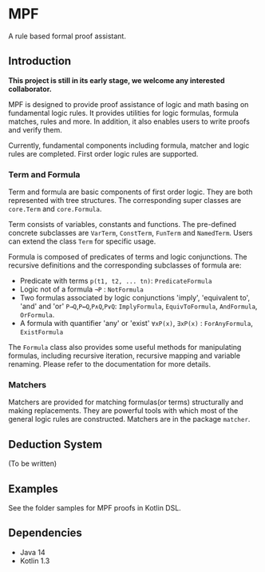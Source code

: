 # MPF
A rule based formal proof assistant.

## Introduction

**This project is still in its early stage, we welcome
any interested collaborator.** 

MPF is designed to provide proof assistance of logic and math basing on 
fundamental logic rules. It provides utilities for logic formulas,
formula matches, rules and more. In addition, it also enables users
to write proofs and verify them. 




Currently, fundamental components including formula, matcher and logic rules 
are completed. First order logic rules are supported. 

### Term and Formula
Term and formula are basic components of first order logic. They are both represented with tree structures.
The corresponding super classes are `core.Term` and `core.Formula`. 

Term consists of variables, constants and functions. The pre-defined concrete subclasses are 
 `VarTerm`, `ConstTerm`, `FunTerm` and `NamedTerm`. Users can extend the class `Term` for specific usage.

Formula is composed of predicates of terms and logic conjunctions. The recursive definitions and 
the corresponding subclasses of formula are:
* Predicate with terms `p(t1, t2, ... tn)`: `PredicateFormula`
* Logic not of a formula `¬P` : `NotFormula`
* Two formulas associated by logic conjunctions 'imply', 'equivalent to', 'and' and 'or'
 `P→Q`,`P↔Q`,`P∧Q`,`P∨Q`: `ImplyFormula`, `EquivToFormula`, `AndFormula`, `OrFormula`.
* A formula with quantifier 'any' or 'exist' `∀xP(x)`, `∃xP(x)` : `ForAnyFormula`, `ExistFormula`

The `Formula` class also provides some useful methods for manipulating formulas, including recursive iteration,
recursive mapping and variable renaming. Please refer to the documentation for more details.

### Matchers
Matchers are provided for matching formulas(or terms) structurally and making replacements. They are powerful
tools with which most of the general logic rules are constructed. Matchers are in the package `matcher`. 




## Deduction System

(To be written)

## Examples

See the folder samples for MPF proofs in Kotlin DSL.

## Dependencies
* Java 14
* Kotlin 1.3


